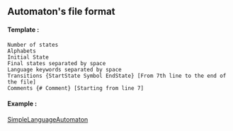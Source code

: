 ## Automaton's file format
#### Template :
```
Number of states
Alphabets
Initial State
Final states separated by space
Language keywords separated by space
Transitions {StartState Symbol EndState} [From 7th line to the end of the file]
Comments {# Comment} [Starting from line 7]
```
#### Example :

[SimpleLanguageAutomaton](SimpleLanguageAutomaton.test)
